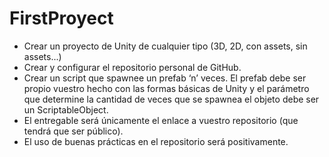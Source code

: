 # FirstProyect

+ Crear un proyecto de Unity de cualquier tipo (3D, 2D, con assets, sin assets...)
+ Crear y configurar el repositorio personal de GitHub.
+ Crear un script que spawnee un prefab ‘n’ veces. El prefab debe ser propio vuestro hecho con las formas básicas de Unity y el parámetro que determine la cantidad de veces que se spawnea el objeto debe ser un ScriptableObject.
+ El entregable será únicamente el enlace a vuestro repositorio (que tendrá que ser público).
+ El uso de buenas prácticas en el repositorio será positivamente.
